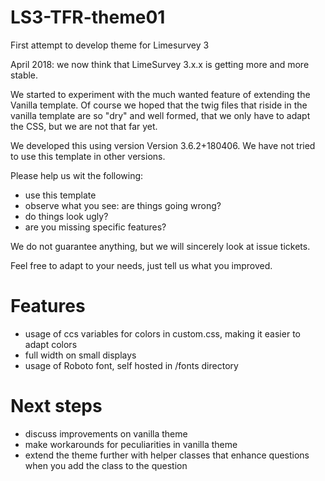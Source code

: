 # LS3-TFR-theme01
First attempt to develop theme for Limesurvey 3

April 2018: we now think that LimeSurvey 3.x.x is getting more and more stable.

We started to experiment with the much wanted feature of extending the Vanilla template. Of course we hoped that the twig files that riside in the vanilla template are so "dry" and well formed, that we only have to adapt the CSS, but we are not that far yet.

We developed this using version Version 3.6.2+180406. We have not tried to use this template in other versions.

Please help us wit the following: 
* use this template
* observe what you see: are things going wrong?
* do things look ugly?
* are you missing specific features?

We do not guarantee anything, but we will sincerely look at issue tickets.

Feel free to adapt to your needs, just tell us what you improved.

# Features
* usage of ccs variables for colors in custom.css, making it easier to adapt colors
* full width on small displays
* usage of Roboto font, self hosted in /fonts directory

# Next steps
* discuss improvements on vanilla theme
* make workarounds for peculiarities in vanilla theme
* extend the theme further with helper classes that enhance questions when you add the class to the question



